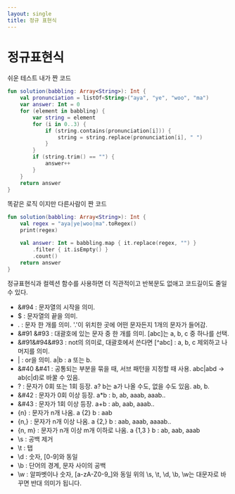 ```yaml
---
layout: single
title: 정규 표현식
---
```


# 정규표현식

쉬운 테스트 내가 짠 코드
```kotlin
fun solution(babbling: Array<String>): Int {
    val pronunciation = listOf<String>("aya", "ye", "woo", "ma")
    var answer: Int = 0
    for (element in babbling) {
        var string = element
        for (i in 0..3) {
            if (string.contains(pronunciation[i])) {
                string = string.replace(pronunciation[i], " ")
            }
        }
        if (string.trim() == "") {
            answer++
        }
    }
    return answer
}
```

똑같은 로직 이지만 다른사람이 짠 코드 
```kotlin
fun solution(babbling: Array<String>): Int {
    val regex = "aya|ye|woo|ma".toRegex()
    print(regex)

    val answer: Int = babbling.map { it.replace(regex, "") }
        .filter { it.isEmpty() }
        .count()
    return answer
}
```

정규표현식과 컬렉션 함수를 사용하면 더 직관적이고 반복문도 없애고 코드길이도 줄일수 있다.

- &#94 : 문자열의 시작을 의미.
- $ : 문자열의 끝을 의미.
- . : 문자 한 개를 의미. '.'이 위치한 곳에 어떤 문자든지 1개의 문자가 들어감.
- &#91 &#93 : 대괄호에 있는 문자 중 한 개를 의미. [abc]는 a, b, c 중 하나를 선택.
- &#91&#94&#93 : not의 의미로, 대괄호에서 쓴다면 [^abc] : a, b, c 제외하고 나머지를 의미.
- | : or을 의미. a|b : a 또는 b.
- &#40 &#41 : 공통되는 부분을 묶을 때, 서브 패턴을 지정할 때 사용. abc|abd -> ab(c|d)로 바꿀 수 있음.
- ? : 문자가 0회 또는 1회 등장. a? b는 a가 나올 수도, 없을 수도 있음. ab, b.
- &#42 : 문자가 0회 이상 등장. a*b : b, ab, aaab, aaab..
- &#43 : 문자가 1회 이상 등장. a+b : ab, aab, aaab..
- {n} : 문자가 n개 나옴. a {2} b : aab
- {n,} : 문자가 n개 이상 나옴. a {2,} b : aab, aaab, aaaab..
- {n, m} : 문자가 n개 이상 m개 이하로 나옴. a {1,3 } b : ab, aab, aaab
- \s : 공백 제거
- \t : 탭
- \d : 숫자, [0-9]와 동일
- \b : 단어의 경계, 문자 사이의 공백
- \w : 알파벳이나 숫자, [a-zA-Z0-9_]와 동일 위의 \s, \t, \d, \b, \w는 대문자로 바꾸면 반대 의미가 됩니다. 

